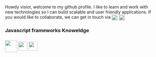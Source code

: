 Howdy visior, welcome to my github profile. I like to learn and work with new technologies so I can build scalable and user friendly applications.
If you would like to collaborate, we can get in touch via
<a href="https://www.linkedin.com/in/vaibhav-malik-b82a8a2b" target="_blank" rel="noopener noreferrer"> <img align="center" src="https://upload.wikimedia.org/wikipedia/commons/thumb/c/ca/LinkedIn_logo_initials.png/640px-LinkedIn_logo_initials.png" width="20"/></a>
<a href="mailto: vaibhav-malik@live.com" target="_blank" rel="noopener noreferrer"><img align="center" src="https://upload.wikimedia.org/wikipedia/commons/thumb/f/f7/Microsoft_Outlook_2013-2019_logo.svg/640px-Microsoft_Outlook_2013-2019_logo.svg.png" height="20" /></a>
<br/>

<h3>Javascript frameworks Knoweldge<h3/>
<img align="center" src="https://upload.wikimedia.org/wikipedia/commons/thumb/c/cf/Angular_full_color_logo.svg/768px-Angular_full_color_logo.svg.png?20160527092314" height="40" />
<img align="center" src="https://upload.wikimedia.org/wikipedia/commons/thumb/a/a7/React-icon.svg/768px-React-icon.svg.png?20220125121207" height="30" />
<img align="center" src="https://upload.wikimedia.org/wikipedia/commons/thumb/d/d9/Node.js_logo.svg/640px-Node.js_logo.svg.png" height="30" />
